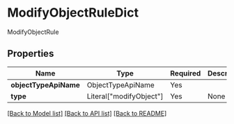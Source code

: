 # ModifyObjectRuleDict

ModifyObjectRule

## Properties
| Name | Type | Required | Description |
| ------------ | ------------- | ------------- | ------------- |
**objectTypeApiName** | ObjectTypeApiName | Yes |  |
**type** | Literal["modifyObject"] | Yes | None |


[[Back to Model list]](../../../../README.md#models-v1-link) [[Back to API list]](../../../../README.md#apis-v1-link) [[Back to README]](../../../../README.md)

